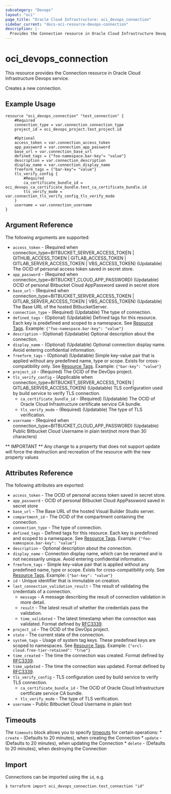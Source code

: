 ```yaml
---
subcategory: "Devops"
layout: "oci"
page_title: "Oracle Cloud Infrastructure: oci_devops_connection"
sidebar_current: "docs-oci-resource-devops-connection"
description: |-
  Provides the Connection resource in Oracle Cloud Infrastructure Devops service
---
```


# oci_devops_connection
This resource provides the Connection resource in Oracle Cloud Infrastructure Devops service.

Creates a new connection.


## Example Usage

```hcl
resource "oci_devops_connection" "test_connection" {
	#Required
	connection_type = var.connection_connection_type
	project_id = oci_devops_project.test_project.id

	#Optional
	access_token = var.connection_access_token
	app_password = var.connection_app_password
	base_url = var.connection_base_url
	defined_tags = {"foo-namespace.bar-key"= "value"}
	description = var.connection_description
	display_name = var.connection_display_name
	freeform_tags = {"bar-key"= "value"}
	tls_verify_config {
		#Required
		ca_certificate_bundle_id = oci_devops_ca_certificate_bundle.test_ca_certificate_bundle.id
		tls_verify_mode = var.connection_tls_verify_config_tls_verify_mode
	}
	username = var.connection_username
}
```

## Argument Reference

The following arguments are supported:

* `access_token` - (Required when connection_type=BITBUCKET_SERVER_ACCESS_TOKEN | GITHUB_ACCESS_TOKEN | GITLAB_ACCESS_TOKEN | GITLAB_SERVER_ACCESS_TOKEN | VBS_ACCESS_TOKEN) (Updatable) The OCID of personal access token saved in secret store.
* `app_password` - (Required when connection_type=BITBUCKET_CLOUD_APP_PASSWORD) (Updatable) OCID of personal Bitbucket Cloud AppPassword saved in secret store
* `base_url` - (Required when connection_type=BITBUCKET_SERVER_ACCESS_TOKEN | GITLAB_SERVER_ACCESS_TOKEN | VBS_ACCESS_TOKEN) (Updatable) The Base URL of the hosted BitbucketServer.
* `connection_type` - (Required) (Updatable) The type of connection.
* `defined_tags` - (Optional) (Updatable) Defined tags for this resource. Each key is predefined and scoped to a namespace. See [Resource Tags](https://docs.cloud.oracle.com/iaas/Content/General/Concepts/resourcetags.htm). Example: `{"foo-namespace.bar-key": "value"}`
* `description` - (Optional) (Updatable) Optional description about the connection.
* `display_name` - (Optional) (Updatable) Optional connection display name. Avoid entering confidential information.
* `freeform_tags` - (Optional) (Updatable) Simple key-value pair that is applied without any predefined name, type or scope. Exists for cross-compatibility only.  See [Resource Tags](https://docs.cloud.oracle.com/iaas/Content/General/Concepts/resourcetags.htm). Example: `{"bar-key": "value"}`
* `project_id` - (Required) The OCID of the DevOps project.
* `tls_verify_config` - (Applicable when connection_type=BITBUCKET_SERVER_ACCESS_TOKEN | GITLAB_SERVER_ACCESS_TOKEN) (Updatable) TLS configuration used by build service to verify TLS connection.
	* `ca_certificate_bundle_id` - (Required) (Updatable) The OCID of Oracle Cloud Infrastructure certificate service CA bundle.
	* `tls_verify_mode` - (Required) (Updatable) The type of TLS verification.
* `username` - (Required when connection_type=BITBUCKET_CLOUD_APP_PASSWORD) (Updatable) Public Bitbucket Cloud Username in plain text(not more than 30 characters)


** IMPORTANT **
Any change to a property that does not support update will force the destruction and recreation of the resource with the new property values

## Attributes Reference

The following attributes are exported:

* `access_token` - The OCID of personal access token saved in secret store.
* `app_password` - OCID of personal Bitbucket Cloud AppPassword saved in secret store
* `base_url` - The Base URL of the hosted Visual Builder Studio server.
* `compartment_id` - The OCID of the compartment containing the connection.
* `connection_type` - The type of connection.
* `defined_tags` - Defined tags for this resource. Each key is predefined and scoped to a namespace. See [Resource Tags](https://docs.cloud.oracle.com/iaas/Content/General/Concepts/resourcetags.htm). Example: `{"foo-namespace.bar-key": "value"}`
* `description` - Optional description about the connection.
* `display_name` - Connection display name, which can be renamed and is not necessarily unique. Avoid entering confidential information.
* `freeform_tags` - Simple key-value pair that is applied without any predefined name, type or scope. Exists for cross-compatibility only.  See [Resource Tags](https://docs.cloud.oracle.com/iaas/Content/General/Concepts/resourcetags.htm). Example: `{"bar-key": "value"}`
* `id` - Unique identifier that is immutable on creation.
* `last_connection_validation_result` - The result of validating the credentials of a connection.
	* `message` - A message describing the result of connection validation in more detail.
	* `result` - The latest result of whether the credentials pass the validation.
	* `time_validated` - The latest timestamp when the connection was validated. Format defined by [RFC3339](https://datatracker.ietf.org/doc/html/rfc3339).
* `project_id` - The OCID of the DevOps project.
* `state` - The current state of the connection.
* `system_tags` - Usage of system tag keys. These predefined keys are scoped to namespaces. See [Resource Tags](https://docs.cloud.oracle.com/iaas/Content/General/Concepts/resourcetags.htm). Example: `{"orcl-cloud.free-tier-retained": "true"}`
* `time_created` - The time the connection was created. Format defined by [RFC3339](https://datatracker.ietf.org/doc/html/rfc3339).
* `time_updated` - The time the connection was updated. Format defined by [RFC3339](https://datatracker.ietf.org/doc/html/rfc3339).
* `tls_verify_config` - TLS configuration used by build service to verify TLS connection.
	* `ca_certificate_bundle_id` - The OCID of Oracle Cloud Infrastructure certificate service CA bundle.
	* `tls_verify_mode` - The type of TLS verification.
* `username` - Public Bitbucket Cloud Username in plain text

## Timeouts

The `timeouts` block allows you to specify [timeouts](https://registry.terraform.io/providers/oracle/oci/latest/docs/guides/changing_timeouts) for certain operations:
	* `create` - (Defaults to 20 minutes), when creating the Connection
	* `update` - (Defaults to 20 minutes), when updating the Connection
	* `delete` - (Defaults to 20 minutes), when destroying the Connection


## Import

Connections can be imported using the `id`, e.g.

```
$ terraform import oci_devops_connection.test_connection "id"
```

